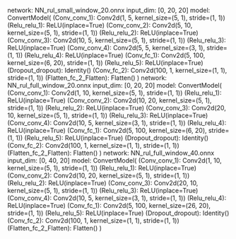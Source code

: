 network:	 NN_rul_small_window_20.onnx
input_dim: 	 [0, 20, 20]
model:
ConvertModel(
  (Conv_conv_1): Conv2d(1, 5, kernel_size=(5, 1), stride=(1, 1))
  (Relu_relu_1): ReLU(inplace=True)
  (Conv_conv_2): Conv2d(5, 10, kernel_size=(5, 1), stride=(1, 1))
  (Relu_relu_2): ReLU(inplace=True)
  (Conv_conv_3): Conv2d(10, 5, kernel_size=(5, 1), stride=(1, 1))
  (Relu_relu_3): ReLU(inplace=True)
  (Conv_conv_4): Conv2d(5, 5, kernel_size=(3, 1), stride=(1, 1))
  (Relu_relu_4): ReLU(inplace=True)
  (Conv_fc_1): Conv2d(5, 100, kernel_size=(6, 20), stride=(1, 1))
  (Relu_relu_5): ReLU(inplace=True)
  (Dropout_dropout): Identity()
  (Conv_fc_2): Conv2d(100, 1, kernel_size=(1, 1), stride=(1, 1))
  (Flatten_fc_2_Flatten): Flatten()
)
network:	 NN_rul_full_window_20.onnx
input_dim: 	 [0, 20, 20]
model:
ConvertModel(
  (Conv_conv_1): Conv2d(1, 10, kernel_size=(5, 1), stride=(1, 1))
  (Relu_relu_1): ReLU(inplace=True)
  (Conv_conv_2): Conv2d(10, 20, kernel_size=(5, 1), stride=(1, 1))
  (Relu_relu_2): ReLU(inplace=True)
  (Conv_conv_3): Conv2d(20, 10, kernel_size=(5, 1), stride=(1, 1))
  (Relu_relu_3): ReLU(inplace=True)
  (Conv_conv_4): Conv2d(10, 5, kernel_size=(3, 1), stride=(1, 1))
  (Relu_relu_4): ReLU(inplace=True)
  (Conv_fc_1): Conv2d(5, 100, kernel_size=(6, 20), stride=(1, 1))
  (Relu_relu_5): ReLU(inplace=True)
  (Dropout_dropout): Identity()
  (Conv_fc_2): Conv2d(100, 1, kernel_size=(1, 1), stride=(1, 1))
  (Flatten_fc_2_Flatten): Flatten()
)
network:	 NN_rul_full_window_40.onnx
input_dim: 	 [0, 40, 20]
model:
ConvertModel(
  (Conv_conv_1): Conv2d(1, 10, kernel_size=(5, 1), stride=(1, 1))
  (Relu_relu_1): ReLU(inplace=True)
  (Conv_conv_2): Conv2d(10, 20, kernel_size=(5, 1), stride=(1, 1))
  (Relu_relu_2): ReLU(inplace=True)
  (Conv_conv_3): Conv2d(20, 10, kernel_size=(5, 1), stride=(1, 1))
  (Relu_relu_3): ReLU(inplace=True)
  (Conv_conv_4): Conv2d(10, 5, kernel_size=(3, 1), stride=(1, 1))
  (Relu_relu_4): ReLU(inplace=True)
  (Conv_fc_1): Conv2d(5, 100, kernel_size=(26, 20), stride=(1, 1))
  (Relu_relu_5): ReLU(inplace=True)
  (Dropout_dropout): Identity()
  (Conv_fc_2): Conv2d(100, 1, kernel_size=(1, 1), stride=(1, 1))
  (Flatten_fc_2_Flatten): Flatten()
)
